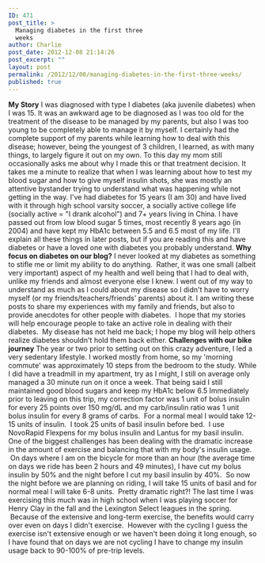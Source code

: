 ```yaml
---
ID: 471
post_title: >
  Managing diabetes in the first three
  weeks
author: Charlie
post_date: 2012-12-08 21:14:26
post_excerpt: ""
layout: post
permalink: /2012/12/08/managing-diabetes-in-the-first-three-weeks/
published: true
---
```

**My Story** I was diagnosed with type I diabetes (aka juvenile diabetes) when I was 15. It was an awkward age to be diagnosed as I was too old for the treatment of the disease to be managed by my parents, but also I was too young to be completely able to manage it by myself. I certainly had the complete support of my parents while learning how to deal with this disease; however, being the youngest of 3 children, I learned, as with many things, to largely figure it out on my own. To this day my mom still occasionally asks me about why I made this or that treatment decision. It takes me a minute to realize that when I was learning about how to test my blood sugar and how to give myself insulin shots, she was mostly an attentive bystander trying to understand what was happening while not getting in the way. I've had diabetes for 15 years (I am 30) and have lived with it through high school varsity soccer, a socially active college life (socially active = "I drank alcohol") and 7+ years living in China. I have passed out from low blood sugar 5 times, most recently 8 years ago (in 2004) and have kept my HbA1c between 5.5 and 6.5 most of my life. I'll explain all these things in later posts, but if you are reading this and have diabetes or have a loved one with diabetes you probably understand. **Why focus on diabetes on our blog?** I never looked at my diabetes as something to stifle me or limit my ability to do anything.  Rather, it was one small (albeit very important) aspect of my health and well being that I had to deal with, unlike my friends and almost everyone else I knew. I went out of my way to understand as much as I could about my disease so I didn't have to worry myself (or my friends/teachers/friends' parents) about it. I am writing these posts to share my experiences with my family and friends, but also to provide anecdotes for other people with diabetes.  I hope that my stories will help encourage people to take an active role in dealing with their diabetes.  My disease has not held me back; I hope my blog will help others realize diabetes shouldn't hold them back either. **Challenges with our bike journey** The year or two prior to setting out on this crazy adventure, I led a very sedentary lifestyle. I worked mostly from home, so my 'morning commute' was approximately 10 steps from the bedroom to the study. While I did have a treadmill in my apartment, try as I might, I still on average only managed a 30 minute run on it once a week. That being said I still maintained good blood sugars and keep my HbA1c below 6.5 Immediately prior to leaving on this trip, my correction factor was 1 unit of bolus insulin for every 25 points over 150 mg/dL and my carb/insulin ratio was 1 unit bolus insulin for every 8 grams of carbs.  For a normal meal I would take 12-15 units of insulin.  I took 25 units of basil insulin before bed.  I use NovoRapid Flexpens for my bolus insulin and Lantus for my basil insulin. One of the biggest challenges has been dealing with the dramatic increase in the amount of exercise and balancing that with my body's insulin usage.  On days where I am on the bicycle for more than an hour (the average time on days we ride has been 2 hours and 49 minutes), I have cut my bolus insulin by 50% and the night before I cut my basil insulin by 40%.  So now the night before we are planning on riding, I will take 15 units of basil and for normal meal I will take 6-8 units.  Pretty dramatic right?! The last time I was exercising this much was in high school when I was playing soccer for Henry Clay in the fall and the Lexington Select leagues in the spring.  Because of the extensive and long-term exercise, the benefits would carry over even on days I didn't exercise.  However with the cycling I guess the exercise isn't extensive enough or we haven't been doing it long enough, so I have found that on days we are not cycling I have to change my insulin usage back to 90-100% of pre-trip levels.